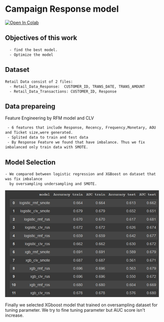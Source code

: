 # Campaign Response model
[![Open In Colab](https://colab.research.google.com/assets/colab-badge.svg)](https://colab.research.google.com/drive/1IGurHVvDiRBBvdoL0bn47odCuBCSwVdZ?authuser=3#scrollTo=_5yYAWOwBb-b)
## Objectives of this work 
 
 
      - find the best model.
      - Optimize the model


## Dataset
    Retail Data consist of 2 files:
      - Retail_Data_Response:  CUSTOMER_ID, TRANS_DATE, TRANS_AMOUNT
      - Retail_Data_Transactions: CUSTOMER_ID, Response
      
## Data prepareing
   
   Feature Engineering by RFM model and CLV
   
     - 6 features that include Response, Recency, Frequency,Monetary, AOU and Ticket size,were generated.
     - Splited data to train and test data
     - By Response Feature we found that have imbalance. Thus we fix imbalanced only train data with SMOTE.
   
 
 ## Model Selection
    - We compared between logistic regression and XGBoost on dataset that was fix imbalance 
      by oversampling undersampling and SMOTE.
   
   ![alt tag](https://github.com/PBussara/BADS7105/blob/main/04%20Campaign%20Response%20Model/results_campaign_respone_model.jpg)
   
   Finally we selected XGboost model that trained on oversampling dataset for tuning parameter.
   We try to fine tuning parameter but AUC score isn't increase.
     

